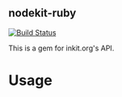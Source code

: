 ## nodekit-ruby
[![Build Status](https://secure.travis-ci.org/nodekit/nodekit-ruby.png?branch=master)](http://travis-ci.org/nodekit/nodekit-ruby)

This is a gem for inkit.org's API.

Usage
=====
